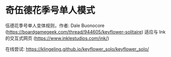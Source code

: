 # 奇伍德花季号单人模式
伍德花季号单人变体规则，作者: Dale Buonocore (https://boardgamegeek.com/thread/944605/keyflower-solitaire)
适应与 Ink 的交互式网页 (https://www.inklestudios.com/ink/)

在线尝试: https://klingeling.github.io/keyflower_solo/keyflower_solo/